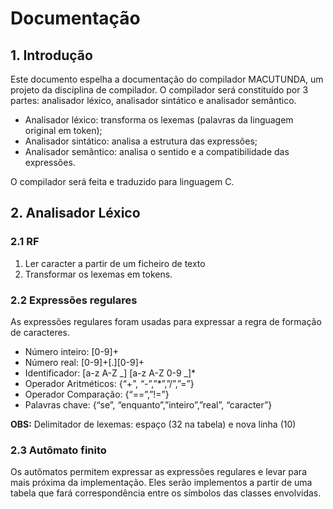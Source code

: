 # Documentação

## 1. Introdução
Este documento espelha a documentação do compilador MACUTUNDA, um projeto da disciplina de compilador. O compilador será constituído por 3 partes: analisador léxico, analisador sintático e analisador semântico.  
- Analisador léxico: transforma os lexemas (palavras da linguagem original em token);
- Analisador sintático: analisa a estrutura das expressões;
- Analisador semântico: analisa o sentido e a compatibilidade das expressões.  
  
O compilador será feita e traduzido para linguagem C.

## 2. Analisador Léxico
### 2.1 RF
1. Ler caracter a partir de um ficheiro de texto
2. Transformar os lexemas em tokens.

### 2.2 Expressões regulares

As expressões regulares foram usadas para expressar a regra de formação de caracteres.
- Número inteiro: [0-9]+
- Número real: [0-9]+[.][0-9]+
- Identificador: [a-z A-Z _] [a-z A-Z  0-9 _]*
- Operador Aritméticos: {“+”, “-”,”*”,”/”,”=”}
- Operador Comparação: {“==”,”!=”}
- Palavras chave: {“se”, “enquanto”,”inteiro”,”real”, “caracter”}

**OBS:** Delimitador de lexemas: espaço (32 na tabela) e nova linha (10)

### 2.3 Autômato finito
Os autômatos permitem expressar as expressões regulares e levar para mais próxima da implementação. Eles serão implementos a partir de uma tabela que fará correspondência entre os símbolos das classes envolvidas. 